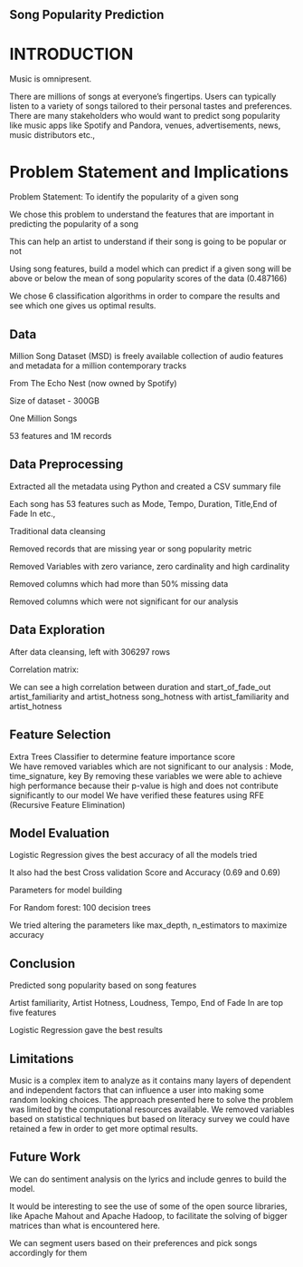## Song Popularity Prediction

# INTRODUCTION

Music is omnipresent. 

There are millions of songs at everyone’s fingertips. 
Users can typically listen to a variety of songs tailored to their personal tastes and preferences. 
There are many stakeholders who would want to predict song popularity like music apps like Spotify and Pandora, venues, advertisements, news, music distributors etc.,
# Problem Statement and Implications 
Problem Statement: To identify the popularity of a given song

We chose this problem to understand the features that are    important in predicting the popularity of a song

This can help an artist to understand if their song is going to be popular or not 

Using song features, build a model which can predict if a given song will be above or below the mean of song popularity scores of the data (0.487166) 

We chose 6 classification algorithms in order to compare the results and see which one gives us optimal results.

## Data
Million Song Dataset (MSD) is freely available collection of audio features and metadata for a million contemporary tracks 

From The Echo Nest (now owned by Spotify) 

Size of dataset - 300GB

One Million Songs 

53 features and 1M records



## Data Preprocessing

Extracted all the metadata using Python and created a CSV summary file 

Each song has 53 features such as Mode, Tempo, Duration, Title,End of Fade In etc.,

Traditional data cleansing 

Removed records that are missing year or song popularity metric 

Removed Variables with zero variance, zero cardinality and high cardinality 

Removed columns which had more than 50% missing data

Removed columns which were not significant for our analysis






## Data Exploration
After data cleansing, left with 306297 rows 

Correlation matrix: 

We can see a high correlation between
duration and  start_of_fade_out
artist_familiarity and artist_hotness
song_hotness with artist_familiarity and artist_hotness

## Feature Selection

Extra Trees Classifier to determine feature importance score  
We have removed variables which are not significant to our analysis :
Mode, time_signature, key
By removing these variables we were able to achieve high performance because their p-value is high and does not contribute significantly to our model
We have verified these features using RFE (Recursive Feature Elimination)


## Model Evaluation



Logistic Regression gives the best accuracy of all the models tried

It also had the best Cross validation Score and  Accuracy (0.69 and 0.69)

Parameters for model building

For Random forest: 100 decision trees

We tried altering the parameters like max_depth, n_estimators to maximize accuracy


## Conclusion
Predicted song popularity based on song features 

Artist familiarity, Artist Hotness, Loudness, Tempo, End of Fade In are top five features 

Logistic Regression gave the best results 


## Limitations

Music is a complex item to analyze as it contains many layers of dependent and independent factors that can influence a user into making some random looking choices. 
The approach presented here to solve the problem was limited by the computational resources available.
We removed variables based on statistical techniques but based on literacy survey we could have retained a few in order to get more optimal results.



## Future Work


We can do sentiment analysis on the lyrics and include genres to   build the model.

It would be interesting to see the use of some of the open source libraries, like Apache Mahout and Apache Hadoop, to facilitate the solving of bigger matrices than what is encountered here. 

We can segment users based on their preferences and pick songs accordingly for them

